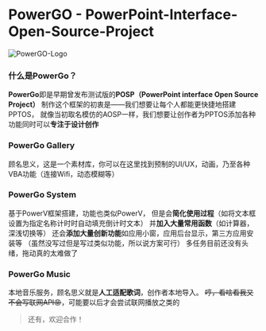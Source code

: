 # PowerGO - PowerPoint-Interface-Open-Source-Project
![PowerGO-Logo](https://intereco-basic-1305364972.cos.ap-nanjing.myqcloud.com/2025-10-05/1759708405-647449-image.png)
### 什么是PowerGo？
**PowerGo**即是早期曾发布测试版的**POSP（PowerPoint interface Open Source Project）**
制作这个框架的初衷是——我们想要让每个人都能更快捷地搭建PPTOS，
就像当初取名模仿的AOSP一样，我们想要让创作者为PPTOS添加各种功能同时可以**专注于设计创作**

### PowerGo Gallery
顾名思义，这是一个素材库，你可以在这里找到预制的UI/UX，动画，乃至各种VBA功能（连接Wifi，动态模糊等）

### PowerGo System
基于PowerV框架搭建，功能也类似PowerV，
但是会**简化使用过程**（如将文本框设置为指定名称计时时自动填充倒计时文本）
并**加入大量常用函数**（如计算器，深浅切换等）
还会**添加大量创新功能**如应用小窗，应用后台显示，第三方应用安装等
（虽然没写过但是写过类似功能，所以说方案可行）
多任务目前还没有头绪，拖动真的太难做了

### PowerGo Music
本地音乐服务，顾名思义就是**人工适配歌词**，创作者本地导入。
~~哼，看啥看我又不会写联网API😡~~，可能要以后才会尝试联网播放之类的

>还有，欢迎合作！
